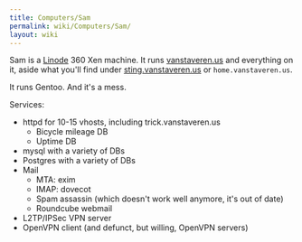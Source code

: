 ```yaml
---
title: Computers/Sam
permalink: wiki/Computers/Sam/
layout: wiki
---
```


Sam is a [Linode](http://www.linode.com/) 360 Xen machine. It runs
[vanstaveren.us](http://vanstaveren.us/) and everything on it, aside
what you'll find under
[sting.vanstaveren.us](http://sting.vanstaveren.us/) or
`home.vanstaveren.us`.

It runs Gentoo. And it's a mess.

Services:

-   httpd for 10-15 vhosts, including trick.vanstaveren.us
    -   Bicycle mileage DB
    -   Uptime DB
-   mysql with a variety of DBs
-   Postgres with a variety of DBs
-   Mail
    -   MTA: exim
    -   IMAP: dovecot
    -   Spam assassin (which doesn't work well anymore, it's out of
        date)
    -   Roundcube webmail
-   L2TP/IPSec VPN server
-   OpenVPN client (and defunct, but willing, OpenVPN servers)

